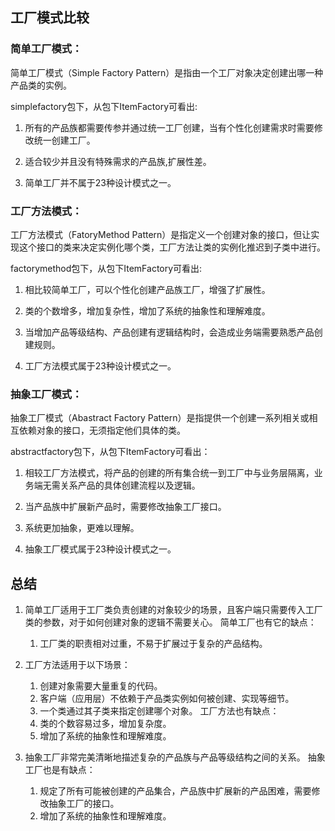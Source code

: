 ## 工厂模式比较
### 简单工厂模式：
简单工厂模式（Simple Factory Pattern）是指由一个工厂对象决定创建出哪一种产品类的实例。

simplefactory包下，从包下ItemFactory可看出:

1. 所有的产品族都需要传参并通过统一工厂创建，当有个性化创建需求时需要修改统一创建工厂。

2. 适合较少并且没有特殊需求的产品族,扩展性差。

3. 简单工厂并不属于23种设计模式之一。

### 工厂方法模式：
工厂方法模式（FatoryMethod Pattern）是指定义一个创建对象的接口，但让实现这个接口的类来决定实例化哪个类，工厂方法让类的实例化推迟到子类中进行。

factorymethod包下，从包下ItemFactory可看出:

1. 相比较简单工厂，可以个性化创建产品族工厂，增强了扩展性。

2. 类的个数增多，增加复杂性，增加了系统的抽象性和理解难度。

3. 当增加产品等级结构、产品创建有逻辑结构时，会造成业务端需要熟悉产品创建规则。

4. 工厂方法模式属于23种设计模式之一。

### 抽象工厂模式：
抽象工厂模式（Abastract Factory Pattern）是指提供一个创建一系列相关或相互依赖对象的接口，无须指定他们具体的类。

abstractfactory包下，从包下ItemFactory可看出：
1. 相较工厂方法模式，将产品的创建的所有集合统一到工厂中与业务层隔离，业务端无需关系产品的具体创建流程以及逻辑。

2. 当产品族中扩展新产品时，需要修改抽象工厂接口。

3. 系统更加抽象，更难以理解。

4. 抽象工厂模式属于23种设计模式之一。


## 总结
1. 简单工厂适用于工厂类负责创建的对象较少的场景，且客户端只需要传入工厂类的参数，对于如何创建对象的逻辑不需要关心。
   简单工厂也有它的缺点：
    1. 工厂类的职责相对过重，不易于扩展过于复杂的产品结构。

2. 工厂方法适用于以下场景：
    1. 创建对象需要大量重复的代码。
    2. 客户端（应用层）不依赖于产品类实例如何被创建、实现等细节。
    3. 一个类通过其子类来指定创建哪个对象。
  工厂方法也有缺点：
    1. 类的个数容易过多，增加复杂度。
    2. 增加了系统的抽象性和理解难度。

3. 抽象工厂非常完美清晰地描述复杂的产品族与产品等级结构之间的关系。
   抽象工厂也是有缺点：
    1. 规定了所有可能被创建的产品集合，产品族中扩展新的产品困难，需要修改抽象工厂的接口。
    2. 增加了系统的抽象性和理解难度。

